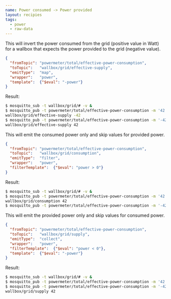 ```yaml
---
name: Power consumed -> Power provided
layout: recipies
tags:
  - power
  - raw-data
---
```


This will invert the power consumed from the grid (positive value in Watt) for a wallbox that expects the power provided to the grid (negative value).

```json
{
  "fromTopic": "powermeter/total/effective-power-consumption",
  "toTopic":   "wallbox/grid/effective-supply",
  "emitType":  "map",
  "wrapper":   "power",
  "template":  {"$eval": "-power"}
}
```

Result:

```sh
$ mosquitto_sub -t wallbox/grid/# -v &
$ mosquitto_pub -t powermeter/total/effective-power-consumption -m '42'
wallbox/grid/effective-supply -42
$ mosquitto_pub -t powermeter/total/effective-power-consumption -m '-42'
wallbox/grid/effective-supply 42
```

This will emit the consumed power only and skip values for provided power.

```json
{
  "fromTopic": "powermeter/total/effective-power-consumption",
  "toTopic":   "wallbox/grid/consumption",
  "emitType":  "filter",
  "wrapper":   "power",
  "filterTemplate":  {"$eval": "power > 0"}
}
```

Result:

```sh
$ mosquitto_sub -t wallbox/grid/# -v &
$ mosquitto_pub -t powermeter/total/effective-power-consumption -m '42'
wallbox/grid/consumption 42
$ mosquitto_pub -t powermeter/total/effective-power-consumption -m '-42'
```

This will emit the provided power only and skip values for consumed power.

```json
{
  "fromTopic": "powermeter/total/effective-power-consumption",
  "toTopic":   "wallbox/grid/supply",
  "emitType":  "collect",
  "wrapper":   "power",
  "filterTemplate":  {"$eval": "power < 0"},
  "template":  {"$eval": "-power"}
}
```

Result:

```sh
$ mosquitto_sub -t wallbox/grid/# -v &
$ mosquitto_pub -t powermeter/total/effective-power-consumption -m '42'
$ mosquitto_pub -t powermeter/total/effective-power-consumption -m '-42'
wallbox/grid/supply 42
```
